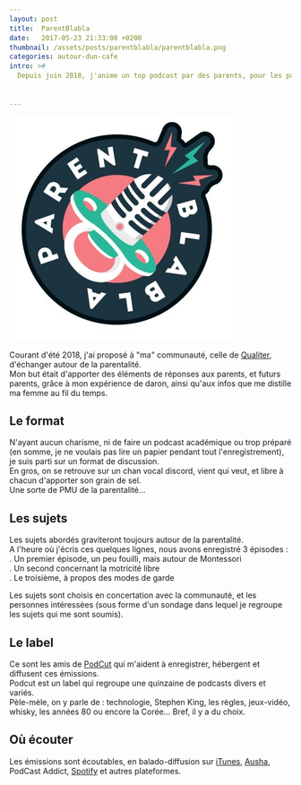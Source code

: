 ```yaml
---
layout: post
title:  ParentBlabla
date:   2017-05-23 21:33:00 +0200
thumbnail: /assets/posts/parentblabla/parentblabla.png
categories: autour-dun-cafe
intro: >#
  Depuis juin 2018, j'anime un top podcast par des parents, pour les parents  


---
```


![Logo ParentBlabla](/assets/posts/parentblabla/parentblabla.png)

Courant d'été 2018, j'ai proposé à "ma" communauté, celle de [Qualiter](http://forum.dequaliter.com/), d'échanger autour de la parentalité.  
Mon but était d'apporter des éléments de réponses aux parents, et futurs parents, grâce à mon expérience de daron, ainsi qu'aux infos que me distille ma femme au fil du temps.

## Le format

N'ayant aucun charisme, ni de faire un podcast académique ou trop préparé (en somme, je ne voulais pas lire un papier pendant tout l'enregistrement), je suis parti sur un format de discussion.  
En gros, on se retrouve sur un chan vocal discord, vient qui veut, et libre à chacun d'apporter son grain de sel.  
Une sorte de PMU de la parentalité...

## Les sujets

Les sujets abordés graviteront toujours autour de la parentalité.  
A l'heure où j'écris ces quelques lignes, nous avons enregistré 3 épisodes :  
 . Un premier épisode, un peu fouilli, mais autour de Montessori   
 . Un second concernant la motricité libre  
 . Le troisième, à propos des modes de garde  

Les sujets sont choisis en concertation avec la communauté, et les personnes intéressées (sous forme d'un sondage dans lequel je regroupe les sujets qui me sont soumis).

## Le label  

Ce sont les amis de [PodCut](https://podcut.studio/) qui m'aident à enregistrer, hébergent et diffusent ces émissions.  
Podcut est un label qui regroupe une quinzaine de podcasts divers et variés.  
Pèle-mèle, on y parle de : technologie, Stephen King, les règles, jeux-vidéo, whisky, les années 80 ou encore la Corée...  Bref, il y a du choix.

## Où écouter

Les émissions sont écoutables, en balado-diffusion sur [iTunes](https://itunes.apple.com/fr/podcast/parentblabla/id1405485827?mt=2), [Ausha](https://podcast.ausha.co/parentblabla), PodCast Addict, [Spotify](https://open.spotify.com/show/6T2qKOkx88BYdCU7Z4EnJn?si=1C9updQHQAi6JNo3uF86wQ) et autres plateformes.